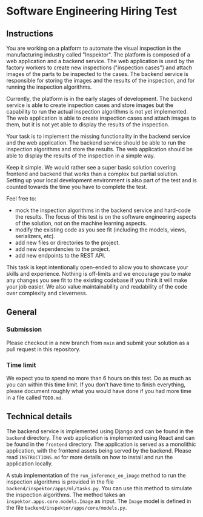 # Software Engineering Hiring Test

## Instructions

You are working on a platform to automate the visual inspection in the manufacturing industry called "Inspektor". The
platform is composed
of a web application and a backend service. The web application is used by the factory workers to create new inspections
("inspection cases") and attach images of the parts to be inspected to the cases. The backend service is responsible for
storing the images and the results of the inspection, and for running the inspection algorithms.

Currently, the platform is in the early stages of development. The backend service is able to create inspection cases
and store images but the capability to run the actual inspection algorithms is not yet implemented. The web application is
able to create inspection cases and attach images to them, but it is not yet able to display the results of the
inspection.

Your task is to implement the missing functionality in the backend service and the web application. The backend service
should be able to run the inspection algorithms and store the results. The web application should be able to display the
results of the inspection in a simple way.

Keep it simple. We would rather see a super basic solution covering frontend and backend that works than a
complex but partial solution. Setting up your local development environment is also part of the test and is counted
towards the time you have to complete the test.

Feel free to:

* mock the inspection algorithms in the backend service and hard-code the results. The focus of this test is on the
  software engineering aspects of the solution, not on the machine learning aspects.
* modify the existing code as you see fit (including the models, views, serializers, etc).
* add new files or directories to the project.
* add new dependencies to the project.
* add new endpoints to the REST API.

This task is kept intentionally open-ended to allow you to showcase your skills and experience. Nothing is off-limits and
we encourage you to make any changes you see fit to the existing codebase if you think it will make your job easier.
We also value maintainability and readability of the code over complexity and cleverness.

## General

### Submission

Please checkout in a new branch from `main` and submit your solution as a pull request in this repository.

### Time limit

We expect you to spend no more than 6 hours on this test. Do as much as you can within this time limit. If you don't have
time to finish everything, please document roughly what you would have done if you had more time in a file called
`TODO.md`.

## Technical details

The backend service is implemented using Django and can be found in the `backend` directory.
The web application is implemented using React and can be found in the `frontend` directory.
The application is served as a monolithic application, with the frontend assets being served by the backend.
Please read `INSTRUCTIONS.md` for more details on how to install and run the application locally.

A stub implementation of the `run_inference_on_image` method to run the inspection algorithms is provided in the file
`backend/inspektor/apps/ml/tasks.py`. You can use this method to simulate the inspection algorithms. The method takes an
`inspektor.apps.core.models.Image` as input. The `Image` model is defined in the
file `backend/inspektor/apps/core/models.py`.
